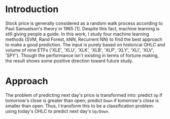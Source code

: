 
# Introduction
Stock price is generally considered as a random walk process according to Paul Samuelson's theory in 1965 [1]. Despite this fact, machine learning is still giving people a guide.
In this work, I study four machine learning methods (SVM, Rand Forest, kNN, Recurrent NN) to find the best approach to make a good prediction. The input is purely based on historical OHLC and volume of nine ETFs ('XLE', 'XLU', 'XLK', 'XLB', 'XLP', 'XLY', 'XLI', 'XLV', 'SPY'). Though the performance isn't existing in terms of fortune making, the result shows some positive direction toward future study.

# Approach
The problem of predicting next day's price is transformed into: predict `Up` if tomorrow's close is greater than open; predict `Down` if tomorrow's close is smaller than open. Thus, I transform this to be a classification problem: using today's OHLC to predict next day's `Up/Down`.